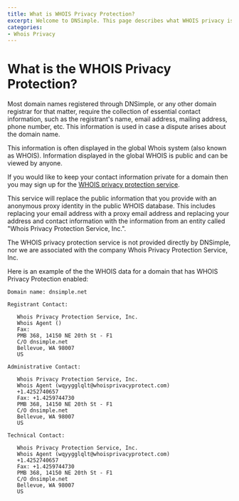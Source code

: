 ```yaml
---
title: What is WHOIS Privacy Protection?
excerpt: Welcome to DNSimple. This page describes what WHOIS privacy is. Hosted DNS has never been this easy.
categories:
- Whois Privacy
---
```


# What is the WHOIS Privacy Protection?

Most domain names registered through DNSimple, or any other domain registrar for that matter, require the collection of essential contact information, such as the registrant's name, email address, mailing address, phone number, etc. This information is used in case a dispute arises about the domain name.

This information is often displayed in the global Whois system (also known as WHOIS). Information displayed in the global WHOIS is public and can be viewed by anyone.

If you would like to keep your contact information private for a domain then you may sign up for the [WHOIS privacy protection service](/articles/whois-privacy).

This service will replace the public information that you provide with an anonymous proxy identity in the public WHOIS database. This includes replacing your email address with a proxy email address and replacing your address and contact information with the information from an entity called "Whois Privacy Protection Service, Inc.".

<note>
The WHOIS privacy protection service is not provided directly by DNSimple, nor we are associated with the company Whois Privacy Protection Service, Inc.
</note>

Here is an example of the the WHOIS data for a domain that has WHOIS Privacy Protection enabled:

~~~
Domain name: dnsimple.net

Registrant Contact:

   Whois Privacy Protection Service, Inc.
   Whois Agent ()
   Fax:
   PMB 368, 14150 NE 20th St - F1
   C/O dnsimple.net
   Bellevue, WA 98007
   US

Administrative Contact:

   Whois Privacy Protection Service, Inc.
   Whois Agent (wqyygglqlt@whoisprivacyprotect.com)
   +1.4252740657
   Fax: +1.4259744730
   PMB 368, 14150 NE 20th St - F1
   C/O dnsimple.net
   Bellevue, WA 98007
   US

Technical Contact:

   Whois Privacy Protection Service, Inc.
   Whois Agent (wqyygglqlt@whoisprivacyprotect.com)
   +1.4252740657
   Fax: +1.4259744730
   PMB 368, 14150 NE 20th St - F1
   C/O dnsimple.net
   Bellevue, WA 98007
   US
~~~
